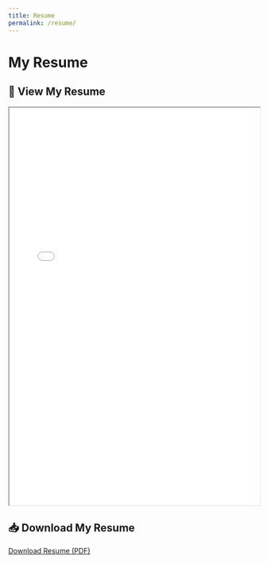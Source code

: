 ```yaml
---
title: Resume
permalink: /resume/
---
```


# My Resume

## 📄 View My Resume
<iframe src="/assets/files/Resume.pdf" width="100%" height="800px"></iframe>

## 📥 Download My Resume
[Download Resume (PDF)](/assets/files/Resume.pdf)
